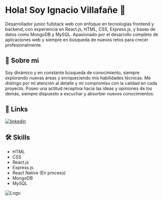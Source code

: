 
# Hola! Soy Ignacio Villafañe 👋

Desarrollador junior fullstack web con enfoque en tecnologías frontend y backend, con experiencia en React.js, HTML, CSS, Express.js, y bases de datos como MongoDB y MySQL. Apasionado por el desarrollo completo de aplicaciones web y siempre en búsqueda de nuevos retos para crecer profesionalmente.



## 🚀 Sobre mi
Soy dinámico y en constante búsqueda de conocimiento, siempre explorando nuevas áreas y enriqueciendo mis habilidades técnicas. Me distingo por mi atención al detalle y mi compromiso con la calidad en cada proyecto. Poseo una actitud receptiva hacia las ideas y opiniones de los demás, siempre dispuesto a escuchar y absorber nuevos conocimientos.


## 🔗 Links
[![linkedin](https://img.shields.io/badge/linkedin-0A66C2?style=for-the-badge&logo=linkedin&logoColor=white)](https://www.linkedin.com/in/ignacio-villafañe-5319a1210/)

## 🛠 Skills
- HTML
- CSS
- React.js
- Express.js
- React Native (En proceso)
- MongoDB
- MySQL



![Logo](https://i.imgur.com/6lmKfsO.png[/img])

